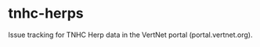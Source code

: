 tnhc-herps
==========

Issue tracking for TNHC Herp data in the VertNet portal (portal.vertnet.org).
